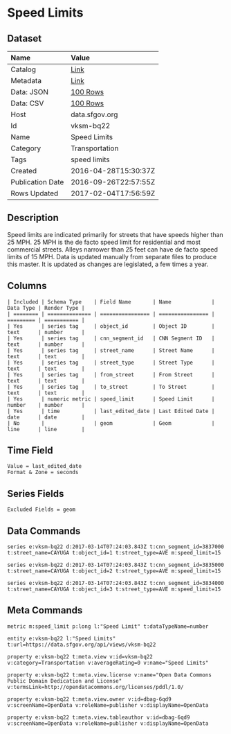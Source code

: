 # Speed Limits

## Dataset

| Name | Value |
| :--- | :---- |
| Catalog | [Link](https://catalog.data.gov/dataset/speed-limits) |
| Metadata | [Link](https://data.sfgov.org/api/views/vksm-bq22) |
| Data: JSON | [100 Rows](https://data.sfgov.org/api/views/vksm-bq22/rows.json?max_rows=100) |
| Data: CSV | [100 Rows](https://data.sfgov.org/api/views/vksm-bq22/rows.csv?max_rows=100) |
| Host | data.sfgov.org |
| Id | vksm-bq22 |
| Name | Speed Limits |
| Category | Transportation |
| Tags | speed limits |
| Created | 2016-04-28T15:30:37Z |
| Publication Date | 2016-09-26T22:57:55Z |
| Rows Updated | 2017-02-04T17:56:59Z |

## Description

Speed limits are indicated primarily for streets that have speeds higher than 25 MPH. 25 MPH is the de facto speed limit for residential and most commercial streets. Alleys narrower than 25 feet can have de facto speed limits of 15 MPH. Data is updated manually from separate files to produce this master. It is updated as changes are legislated, a few times a year.

## Columns

```ls
| Included | Schema Type    | Field Name       | Name             | Data Type | Render Type |
| ======== | ============== | ================ | ================ | ========= | =========== |
| Yes      | series tag     | object_id        | Object ID        | text      | number      |
| Yes      | series tag     | cnn_segment_id   | CNN Segment ID   | text      | number      |
| Yes      | series tag     | street_name      | Street Name      | text      | text        |
| Yes      | series tag     | street_type      | Street Type      | text      | text        |
| Yes      | series tag     | from_street      | From Street      | text      | text        |
| Yes      | series tag     | to_street        | To Street        | text      | text        |
| Yes      | numeric metric | speed_limit      | Speed Limit      | number    | number      |
| Yes      | time           | last_edited_date | Last Edited Date | date      | date        |
| No       |                | geom             | Geom             | line      | line        |
```

## Time Field

```ls
Value = last_edited_date
Format & Zone = seconds
```

## Series Fields

```ls
Excluded Fields = geom
```

## Data Commands

```ls
series e:vksm-bq22 d:2017-03-14T07:24:03.843Z t:cnn_segment_id=3837000 t:street_name=CAYUGA t:object_id=1 t:street_type=AVE m:speed_limit=15

series e:vksm-bq22 d:2017-03-14T07:24:03.843Z t:cnn_segment_id=3835000 t:street_name=CAYUGA t:object_id=2 t:street_type=AVE m:speed_limit=15

series e:vksm-bq22 d:2017-03-14T07:24:03.843Z t:cnn_segment_id=3834000 t:street_name=CAYUGA t:object_id=3 t:street_type=AVE m:speed_limit=15
```

## Meta Commands

```ls
metric m:speed_limit p:long l:"Speed Limit" t:dataTypeName=number

entity e:vksm-bq22 l:"Speed Limits" t:url=https://data.sfgov.org/api/views/vksm-bq22

property e:vksm-bq22 t:meta.view v:id=vksm-bq22 v:category=Transportation v:averageRating=0 v:name="Speed Limits"

property e:vksm-bq22 t:meta.view.license v:name="Open Data Commons Public Domain Dedication and License" v:termsLink=http://opendatacommons.org/licenses/pddl/1.0/

property e:vksm-bq22 t:meta.view.owner v:id=dbag-6qd9 v:screenName=OpenData v:roleName=publisher v:displayName=OpenData

property e:vksm-bq22 t:meta.view.tableauthor v:id=dbag-6qd9 v:screenName=OpenData v:roleName=publisher v:displayName=OpenData
```